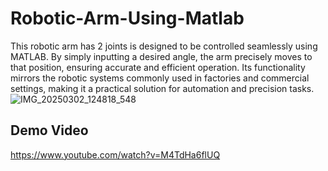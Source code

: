 # Robotic-Arm-Using-Matlab
This robotic arm has 2 joints is designed to be controlled seamlessly using MATLAB. By simply inputting a desired angle, the arm precisely moves to that position, ensuring accurate and efficient operation. Its functionality mirrors the robotic systems commonly used in factories and commercial settings, making it a practical solution for automation and precision tasks.
![IMG_20250302_124818_548](https://github.com/user-attachments/assets/2f3a8bbe-39d0-48e0-9297-35d81be11067)

## Demo Video
https://www.youtube.com/watch?v=M4TdHa6flUQ
